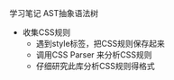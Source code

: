 学习笔记
AST抽象语法树

+ 收集CSS规则
    + 遇到style标签，把CSS规则保存起来
    + 调用CSS Parser 来分析CSS规则
    + 仔细研究此库分析CSS规则得格式